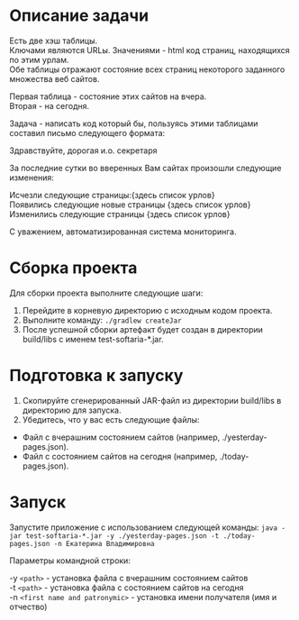 # Описание задачи  

Есть две хэш таблицы.  
Ключами являются URLы. Значениями - html код страниц, находящихся по этим урлам.  
Обе таблицы отражают состояние всех страниц некоторого заданного множества веб сайтов.

Первая таблица - состояние этих сайтов на вчера.  
Вторая - на сегодня.

Задача - написать код который бы, пользуясь этими таблицами составил письмо следующего формата:

Здравствуйте, дорогая и.о. секретаря

За последние сутки во вверенных Вам сайтах произошли следующие изменения:

Исчезли следующие страницы:{здесь список урлов}  
Появились следующие новые страницы {здесь список урлов}  
Изменились следующие страницы {здесь список урлов}  

С уважением, автоматизированная система мониторинга.

# Сборка проекта

Для сборки проекта выполните следующие шаги:

1. Перейдите в корневую директорию с исходным кодом проекта.
2. Выполните команду: `./gradlew createJar`
3. После успешной сборки артефакт будет создан в директории build/libs с именем test-softaria-*.jar.

# Подготовка к запуску

1. Скопируйте сгенерированный JAR-файл из директории build/libs в директорию для запуска.
2. Убедитесь, что у вас есть следующие файлы:  
- Файл с вчерашним состоянием сайтов (например, ./yesterday-pages.json).
- Файл с состоянием сайтов на сегодня (например, ./today-pages.json).

# Запуск
Запустите приложение с использованием следующей команды:
`java -jar test-softaria-*.jar -y ./yesterday-pages.json -t ./today-pages.json -n Екатерина Владимировна`

Параметры командной строки:

-y `<path>` - установка файла с вчерашним состоянием сайтов  
-t `<path>` - установка файла с состоянием сайтов на сегодня  
-n `<first name and patronymic>`    - установка имени получателя (имя и отчество)
